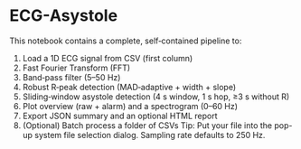 # ECG-Asystole
This notebook contains a complete, self‑contained pipeline to:

1. Load a 1D ECG signal from CSV (first column)
2. Fast Fourier Transform (FFT)
3. Band‑pass filter (5–50 Hz)
4. Robust R‑peak detection (MAD‑adaptive + width + slope)
5. Sliding‑window asystole detection (4 s window, 1 s hop, ≥3 s without R)
6. Plot overview (raw + alarm) and a spectrogram (0–60 Hz)
7. Export JSON summary and an optional HTML report
8. (Optional) Batch process a folder of CSVs
Tip: Put your file into the pop-up system file selection dialog. Sampling rate defaults to 250 Hz.
